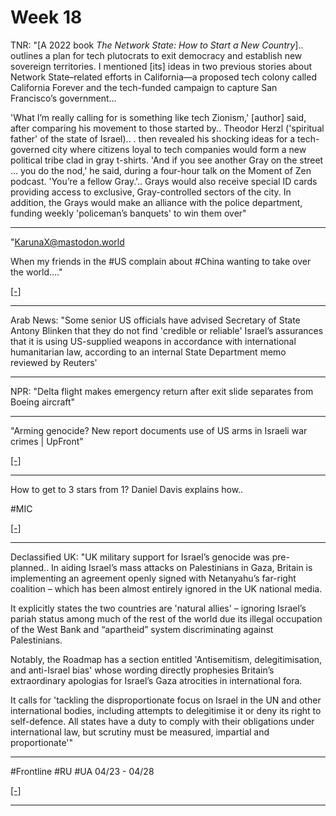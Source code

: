 # Week 18


TNR: "[A 2022 book *The Network State: How to Start a New Country*]..
outlines a plan for tech plutocrats to exit democracy and establish
new sovereign territories. I mentioned [its] ideas in two previous
stories about Network State–related efforts in California—a proposed
tech colony called California Forever and the tech-funded campaign to
capture San Francisco’s government...

'What I’m really calling for is something like tech Zionism,' [author]
said, after comparing his movement to those started by.. Theodor Herzl
('spiritual father' of the state of Israel).. . then revealed
his shocking ideas for a tech-governed city where citizens loyal to
tech companies would form a new political tribe clad in gray
t-shirts. 'And if you see another Gray on the street … you do the
nod,' he said, during a four-hour talk on the Moment of Zen
podcast. 'You’re a fellow Gray.'.. Grays would also receive special ID
cards providing access to exclusive, Gray-controlled sectors of the
city. In addition, the Grays would make an alliance with the police
department, funding weekly 'policeman’s banquets' to win them over"

---

"KarunaX@mastodon.world

When my friends in the #US complain about #China wanting to take over
the world...."

[[-]](https://s3.eu-central-2.wasabisys.com/mastodonworld/media_attachments/files/112/341/509/307/707/706/small/b1a6f7291aad90be.png)

---

Arab News: "Some senior US officials have advised Secretary of State
Antony Blinken that they do not find 'credible or reliable' Israel’s
assurances that it is using US-supplied weapons in accordance with
international humanitarian law, according to an internal State
Department memo reviewed by Reuters'

---

NPR: "Delta flight makes emergency return after exit slide separates
from Boeing aircraft"

---

"Arming genocide? New report documents use of US arms in Israeli war crimes | UpFront"

[[-]](https://youtu.be/uKPW0xtcTtY)

---

How to get to 3 stars from 1? Daniel Davis explains how..

\#MIC

[[-]](https://youtu.be/ZtxAMJk9MIY?t=1545)

---

Declassified UK: "UK military support for Israel’s genocide was
pre-planned.. In aiding Israel’s mass attacks on Palestinians in Gaza,
Britain is implementing an agreement openly signed with Netanyahu’s
far-right coalition – which has been almost entirely ignored in the UK
national media.

It explicitly states the two countries are 'natural allies' – ignoring
Israel’s pariah status among much of the rest of the world due its
illegal occupation of the West Bank and “apartheid” system
discriminating against Palestinians.

Notably, the Roadmap has a section entitled 'Antisemitism,
delegitimisation, and anti-Israel bias' whose wording directly
prophesies Britain’s extraordinary apologias for Israel’s Gaza
atrocities in international fora.

It calls for 'tackling the disproportionate focus on Israel in the UN
and other international bodies, including attempts to delegitimise it
or deny its right to self-defence. All states have a duty to comply
with their obligations under international law, but scrutiny must be
measured, impartial and proportionate'"

---

\#Frontline \#RU \#UA 04/23 - 04/28

[[-]](mbl/2024/ukrdata/map15.html)

---
